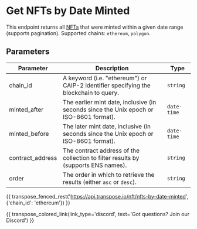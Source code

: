 # Get NFTs by Date Minted

This endpoint returns all [NFTs](../models/nft_model.md) that were minted within a given date range (supports pagination). Supported chains: `ethereum`, `polygon`.

## Parameters
| Parameter     | Description                                                                          | Type     | 
|---------------|--------------------------------------------------------------------------------------|----------|
| chain_id      | A keyword (i.e. "ethereum") or CAIP-2 identifier specifying the blockchain to query. | `string` | 
| minted_after | The earlier mint date, inclusive (in seconds since the Unix epoch or ISO-8601 format).    | `date-time` | 
| minted_before | The later mint date, inclusive (in seconds since the Unix epoch or ISO-8601 format).    | `date-time` | 
| contract_address | The contract address of the collection to filter results by (supports ENS names).    | `string` | 
| order | The order in which to retrieve the results (either `asc` or `desc`).    | `string` | 

{{ transpose_fenced_rest('https://api.transpose.io/nft/nfts-by-date-minted', {'chain_id': 'ethereum'}) }}

{{ transpose_colored_link(link_type='discord', text='Got questions?  Join our Discord') }}
